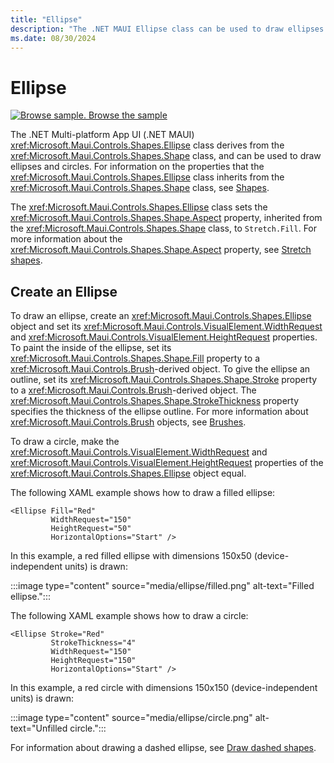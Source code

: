 ```yaml
---
title: "Ellipse"
description: "The .NET MAUI Ellipse class can be used to draw ellipses and circles."
ms.date: 08/30/2024
---
```


# Ellipse

[![Browse sample.](~/media/code-sample.png) Browse the sample](/samples/dotnet/maui-samples/userinterface-shapes)

The .NET Multi-platform App UI (.NET MAUI) <xref:Microsoft.Maui.Controls.Shapes.Ellipse> class derives from the <xref:Microsoft.Maui.Controls.Shapes.Shape> class, and can be used to draw ellipses and circles. For information on the properties that the <xref:Microsoft.Maui.Controls.Shapes.Ellipse> class inherits from the <xref:Microsoft.Maui.Controls.Shapes.Shape> class, see [Shapes](index.md).

The <xref:Microsoft.Maui.Controls.Shapes.Ellipse> class sets the <xref:Microsoft.Maui.Controls.Shapes.Shape.Aspect> property, inherited from the <xref:Microsoft.Maui.Controls.Shapes.Shape> class, to `Stretch.Fill`. For more information about the <xref:Microsoft.Maui.Controls.Shapes.Shape.Aspect> property, see [Stretch shapes](index.md#stretch-shapes).

## Create an Ellipse

To draw an ellipse, create an <xref:Microsoft.Maui.Controls.Shapes.Ellipse> object and set its <xref:Microsoft.Maui.Controls.VisualElement.WidthRequest> and <xref:Microsoft.Maui.Controls.VisualElement.HeightRequest> properties. To paint the inside of the ellipse, set its <xref:Microsoft.Maui.Controls.Shapes.Shape.Fill> property to a <xref:Microsoft.Maui.Controls.Brush>-derived object. To give the ellipse an outline, set its <xref:Microsoft.Maui.Controls.Shapes.Shape.Stroke> property to a <xref:Microsoft.Maui.Controls.Brush>-derived object. The <xref:Microsoft.Maui.Controls.Shapes.Shape.StrokeThickness> property specifies the thickness of the ellipse outline. For more information about <xref:Microsoft.Maui.Controls.Brush> objects, see [Brushes](~/user-interface/brushes/index.md).

To draw a circle, make the <xref:Microsoft.Maui.Controls.VisualElement.WidthRequest> and <xref:Microsoft.Maui.Controls.VisualElement.HeightRequest> properties of the <xref:Microsoft.Maui.Controls.Shapes.Ellipse> object equal.

The following XAML example shows how to draw a filled ellipse:

```xaml
<Ellipse Fill="Red"
         WidthRequest="150"
         HeightRequest="50"
         HorizontalOptions="Start" />
```

In this example, a red filled ellipse with dimensions 150x50 (device-independent units) is drawn:

:::image type="content" source="media/ellipse/filled.png" alt-text="Filled ellipse.":::

The following XAML example shows how to draw a circle:

```xaml
<Ellipse Stroke="Red"
         StrokeThickness="4"
         WidthRequest="150"
         HeightRequest="150"
         HorizontalOptions="Start" />
```

In this example, a red circle with dimensions 150x150 (device-independent units) is drawn:

:::image type="content" source="media/ellipse/circle.png" alt-text="Unfilled circle.":::

For information about drawing a dashed ellipse, see [Draw dashed shapes](index.md#draw-dashed-shapes).
